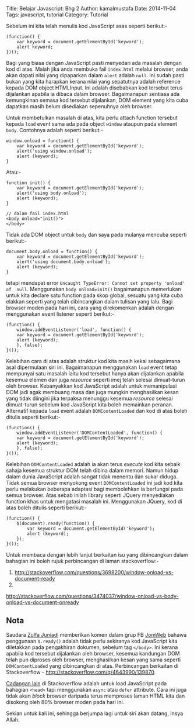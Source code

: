 Title: Belajar Javascript: Bhg 2
Author: kamalmustafa
Date: 2014-11-04
Tags: javascript, tutorial
Category: Tutorial

Sebelum ini kita telah menulis kod JavaScript asas seperti berikut:-

    (function() {
        var keyword = document.getElementById('keyword');
        alert keyword;
    })();

Bagi yang biasa dengan JavaScript pasti menyedari ada masalah dengan kod di 
atas. Malah jika anda membuka fail `index.html` melalui browser, anda akan 
dapati nilai yang dipaparkan dalam `alert` adalah `null`. Ini sudah pasti bukan 
yang kita harapkan kerana nilai yang sepatutnya adalah reference kepada DOM 
object HTMLInput. Ini adalah disebabkan kod tersebut terus dijalankan apabila 
ia dibaca dalam browser. Bagaimanapun sentiasa ada kemungkinan semasa kod 
tersebut dijalankan, DOM element yang kita cuba dapatkan masih belum disediakan 
sepenuhnya oleh browser.

Untuk membetulkan masalah di atas, kita perlu attach function tersebut kepada 
`load` event sama ada pada object `window` ataupun pada element `body`. Contohnya adalah seperti berikut:-

    window.onload = function() {
        var keyword = document.getElementById('keyword');
        alert('using window.onload');
        alert (keyword);
    }

Atau:-

    function init() {
        var keyword = document.getElementById('keyword');
        alert('using body.onload');
        alert (keyword);
    }

    // dalam fail index.html
    <body onload="init()">
    </body>

Tidak ada DOM object untuk `body` dan saya pada mulanya mencuba seperti 
berikut:-

    document.body.onload = function() {
        var keyword = document.getElementById('keyword');
        alert('using document.body.onload');
        alert (keyword);
    }

tetapi mendapat error `Uncaught TypeError: Cannot set property 'onload' of 
null`. Menggunakan `body onload=init()` bagaimanapun memerlukan untuk kita 
declare satu function pada skop global, sesuatu yang kita cuba elakkan seperti 
yang telah dibincangkan dalam tulisan yang lalu. Bagi browser moden pada hari 
ini, cara yang direkomenkan adalah dengan menggunakan event listener seperti
berikut:-

    (function() {
        window.addEventListener('load', function() {
        var keyword = document.getElementById('keyword');
        alert (keyword);
        }, false);
    }());

Kelebihan cara di atas adalah struktur kod kita masih kekal sebagaimana asal 
dipermulaan siri ini. Bagaimanapun menggunakan `load` event tetap mempunyai 
satu masalah iaitu kod tersebut hanya akan dijalankan apabila kesemua elemen 
dan juga *resource* seperti imej telah selesai dimuat-turun oleh browser. Kebanyakkan kod JavaScript adalah untuk memanipulasi DOM jadi agak membuang 
masa dan juga mungkin menghasilkan kesan yang tidak diingini jika terpaksa 
menunggu kesemua *resource* selesai dimuat-turun sebelum kod JavaScript kita 
boleh memainkan peranan. Alternatif kepada `load` event adalah 
`DOMContentLoaded` dan kod di atas boleh ditulis seperti berikut:-

    (function() {
        window.addEventListener('DOMContentLoaded', function() {
        var keyword = document.getElementById('keyword');
        alert (keyword);
        }, false);
    }());

Kelebihan `DOMContentLoaded` adalah ia akan terus *execute* kod kita sebaik 
sahaja kesemua struktur DOM telah dibina dalam memori. Namun hidup dalam dunia 
JavaScript adalah sangat tidak menentu dan sukar diduga. Tidak semua browser 
menyokong event `DOMContentLoaded` ini jadi kod kita perlu melakukan beberapa 
adaptasi bagi membolehkan ia berfungsi pada semua browser. Atas sebab inilah 
library seperti JQuery menyediakan function khas untuk mengatasi masalah ini. Menggunakan JQuery, kod di atas boleh ditulis seperti berikut:-

    (function() {
        $(document).ready(function() {
            var keyword = document.getElementById('keyword');
            alert (keyword);
        });
    }());

Untuk membaca dengan lebih lanjut berkaitan isu yang dibincangkan dalam 
bahagian ini boleh rujuk perbincangan di laman stackoverflow:-

1. http://stackoverflow.com/questions/3698200/window-onload-vs-document-ready
1. 
http://stackoverflow.com/questions/3474037/window-onload-vs-body-onload-vs-document-onready

## Nota
Saudara [Zulfa Juniadi][zulfa] memberikan komen dalam grup FB [JomWeb] bahawa penggunaan
`$.ready()` adalah tidak perlu sekiranya kod JavaScript kita diletakkan pada pengakhiran dokumen, sebelum tag `</body>`. Ini
kerana apabila kod tersebut dijalankan oleh browser, kesemua kandungan DOM telah pun diproses
oleh browser, menghasilkan kesan yang sama seperti `DOMContentLoaded` yang dibincangkan di atas.
Perbincangan berkaitan di Stackoverflow - http://stackoverflow.com/q/4643990/139870.

[Cadangan lain] di Stackoverflow adalah untuk load JavaScript pada bahagian `<head>` tapi menggunakan `async` atau `defer`
attribute. Cara ini juga tidak akan *block* browser daripada terus memproses laman HTML kita dan disokong oleh
80% browser moden pada hari ini.

Sekian untuk kali ini, sehingga berjumpa lagi untuk siri akan datang, Insya 
Allah.

[zulfa]:https://github.com/zulfajuniadi
[JomWeb]:https://www.facebook.com/groups/jomweb/
[Cadangan lain]:http://stackoverflow.com/questions/436411/where-is-the-best-place-to-put-script-tags-in-html-markup/24070373#24070373
